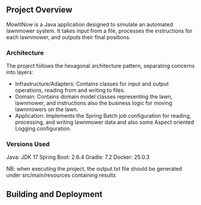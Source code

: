 ## Project Overview
MowItNow is a Java application designed to simulate an automated lawnmower system. It takes input from a file, processes the instructions for each lawnmower, and outputs their final positions.

### Architecture
The project follows the hexagonal architecture pattern, separating concerns into layers:

* Infrastructure/Adapters: Contains classes for input and output operations, reading from and writing to files.
* Domain: Contains domain model classes representing the lawn, lawnmower, and instructions also the business logic for moving lawnmowers on the lawn.
* Application: Implements the Spring Batch job configuration for reading, processing, and writing lawnmower data and also some Aspect oriented Logging configuration.

### Versions Used
Java: JDK 17
Spring Boot: 2.6.4
Gradle: 7.2
Docker: 25.0.3

NB: when executing the project, the output.txt file should be generated under src/main/resources containing results

## Building and Deployment
